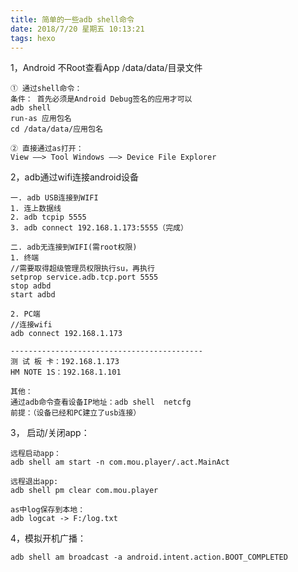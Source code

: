 ```yaml
---
title: 简单的一些adb shell命令
date: 2018/7/20 星期五 10:13:21 
tags: hexo
---
```

1，Android 不Root查看App /data/data/目录文件
	
	① 通过shell命令：
	条件： 首先必须是Android Debug签名的应用才可以
	adb shell
	run-as 应用包名
	cd /data/data/应用包名
	
	② 直接通过as打开：
	View ——> Tool Windows ——> Device File Explorer
	
2，adb通过wifi连接android设备

	一. adb USB连接到WIFI
	1. 连上数据线
	2. adb tcpip 5555
	3. adb connect 192.168.1.173:5555（完成）
	
	二. adb无连接到WIFI(需root权限)
	1. 终端
	//需要取得超级管理员权限执行su，再执行
	setprop service.adb.tcp.port 5555
	stop adbd
	start adbd
	
	2. PC端	
	//连接wifi
	adb connect 192.168.1.173
	
	-------------------------------------------
	测 试 板 卡：192.168.1.173
	HM NOTE 1S：192.168.1.101
	
	其他：
	通过adb命令查看设备IP地址：adb shell  netcfg
	前提：（设备已经和PC建立了usb连接）

3，	启动/关闭app：

	远程启动app：  
	adb shell am start -n com.mou.player/.act.MainAct

	远程退出app:
	adb shell pm clear com.mou.player

	as中log保存到本地：
	adb logcat -> F:/log.txt

4，模拟开机广播：  
	
	adb shell am broadcast -a android.intent.action.BOOT_COMPLETED